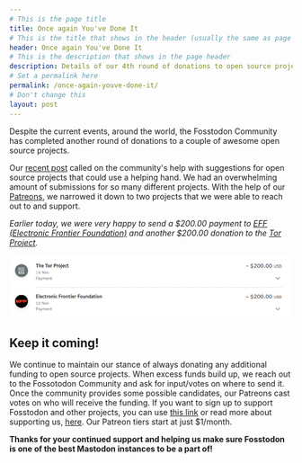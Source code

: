 ```yaml
---
# This is the page title
title: Once again You've Done It
# This is the title that shows in the header (usually the same as page title)
header: Once again You've Done It
# This is the description that shows in the page header
description: Details of our 4th round of donations to open source projects.
# Set a permalink here
permalink: /once-again-youve-done-it/
# Don't change this
layout: post
---
```


Despite the current events, around the world, the Fosstodon Community has completed another round of donations to a couple of awesome open source projects.

Our [recent post](/time-to-support-some-foss-projects) called on the community's help with suggestions for open source projects that could use a helping hand. We had an overwhelming amount of submissions for so many different projects. With the help of our [Patreons](https://www.patreon.com/fosstodon), we narrowed it down to two projects that we were able to reach out to and support.

*Earlier today, we were very happy to send a $200.00 payment to [EFF (Electronic Frontier Foundation)](https://www.eff.org/) and another $200.00 donation to the [Tor Project](https://www.torproject.org/).*

![Round 4 donations](/assets/images/round-4-donations.png)

## Keep it coming!

We continue to maintain our stance of always donating any additional funding to open source projects. When excess funds build up, we reach out to the Fossotodon Community and ask for input/votes on where to send it. Once the community provides some possible candidates, our Patreons cast votes on who will receive the funding. If you want to sign up to support Fosstodon and other projects, you can use [this link](https://www.patreon.com/fosstodon) or read more about supporting us, [here](/support). Our Patreon tiers start at just $1/month.

**Thanks for your continued support and helping us make sure Fosstodon is one of the best Mastodon instances to be a part of!**
